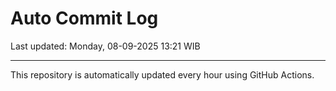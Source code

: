 # Auto Commit Log

Last updated: Monday, 08-09-2025 13:21 WIB

---

This repository is automatically updated every hour using GitHub Actions.

